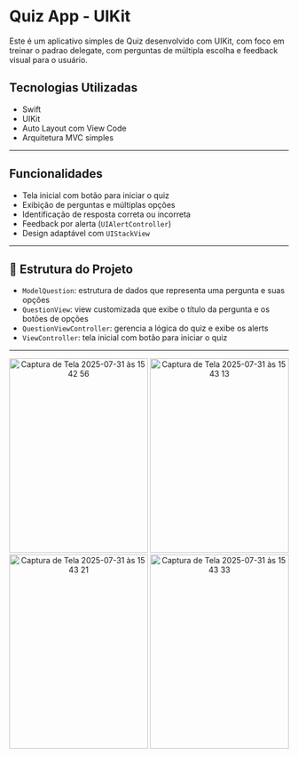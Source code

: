 # Quiz App - UIKit

Este é um aplicativo simples de Quiz desenvolvido com UIKit, com foco em treinar o padrao delegate, com perguntas de múltipla escolha e feedback visual para o usuário.

## Tecnologias Utilizadas

- Swift
- UIKit
- Auto Layout com View Code
- Arquitetura MVC simples

---

## Funcionalidades

- Tela inicial com botão para iniciar o quiz  
- Exibição de perguntas e múltiplas opções  
- Identificação de resposta correta ou incorreta  
- Feedback por alerta (`UIAlertController`)  
- Design adaptável com `UIStackView`

---

## 🧠 Estrutura do Projeto

- `ModelQuestion`: estrutura de dados que representa uma pergunta e suas opções  
- `QuestionView`: view customizada que exibe o título da pergunta e os botões de opções  
- `QuestionViewController`: gerencia a lógica do quiz e exibe os alerts  
- `ViewController`: tela inicial com botão para iniciar o quiz
  
---

<p align="center">
<img width="250" height="350" alt="Captura de Tela 2025-07-31 às 15 42 56" src="https://github.com/user-attachments/assets/092c6a4e-2f1c-4662-8792-9d123e5fd09a" />
<img width="250" height="350" alt="Captura de Tela 2025-07-31 às 15 43 13" src="https://github.com/user-attachments/assets/c058e744-3dfd-4e1c-b0fe-3e7a1dc1da2e" />
<img width="250" height="350" alt="Captura de Tela 2025-07-31 às 15 43 21" src="https://github.com/user-attachments/assets/b7a3e4f3-96b8-49f3-ac42-89f28ae06f55" />
<img width="250" height="350" alt="Captura de Tela 2025-07-31 às 15 43 33" src="https://github.com/user-attachments/assets/64db8cea-53bd-4db2-b5b8-8ab62182f24a" />
</p>

